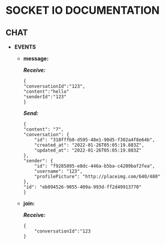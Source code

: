 # SOCKET IO DOCUMENTATION

## CHAT

- **EVENTS**
    - **message:** 

        ***Receive:***

        ``` 
        {
        "conversationId":"123",
        "content":"hello"
        "senderId":"123"
        }
        ```
        ***Send:***
        ```
        {
        "content": "7",
        "conversation": {
            "id": "310fffb0-d595-48e1-90d5-f302a4f8e64b",
            "created_at": "2022-01-26T05:05:19.883Z",
            "updated_at": "2022-01-26T05:05:19.883Z"
        },
        "sender": {
            "id": "f9285895-e8dc-446a-b5ba-c4209baf2fea",
            "username": "123",
            "profilePicture": "http://placeimg.com/640/480"
        },
        "id": "eb094526-9055-409a-993d-ff2d49913770"
        }
        ```
    - **join:**

        ***Receive:***
        ```
        {
            "conversationId":"123
        }
        ```
    
